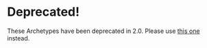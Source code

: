 # Deprecated!
These Archetypes have been deprecated in 2.0. Please use [this one](../archetype/) instead.